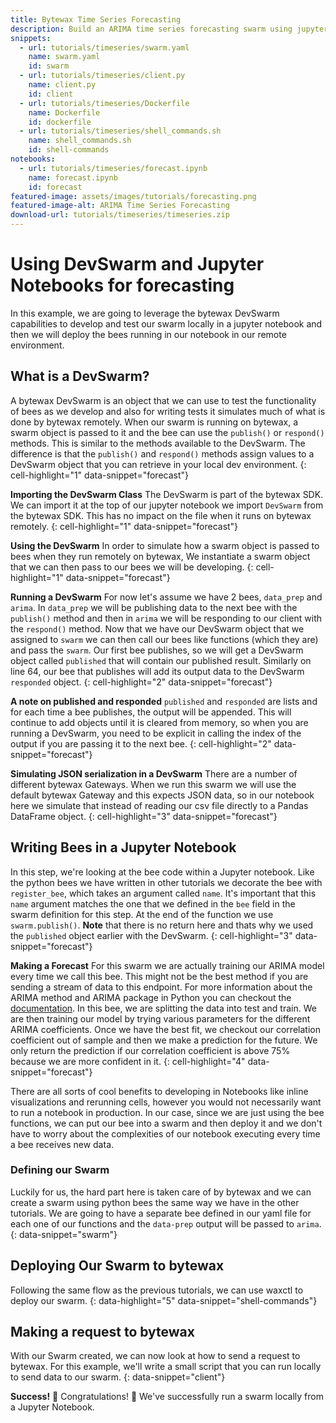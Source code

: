 ```yaml
---
title: Bytewax Time Series Forecasting
description: Build an ARIMA time series forecasting swarm using jupyter notebooks and test it with Bytewax DevSwarm.
snippets:
  - url: tutorials/timeseries/swarm.yaml
    name: swarm.yaml
    id: swarm
  - url: tutorials/timeseries/client.py
    name: client.py
    id: client
  - url: tutorials/timeseries/Dockerfile
    name: Dockerfile
    id: dockerfile
  - url: tutorials/timeseries/shell_commands.sh
    name: shell_commands.sh
    id: shell-commands
notebooks:
  - url: tutorials/timeseries/forecast.ipynb
    name: forecast.ipynb
    id: forecast
featured-image: assets/images/tutorials/forecasting.png
featured-image-alt: ARIMA Time Series Forecasting
download-url: tutorials/timeseries/timeseries.zip
---
```


# Using DevSwarm and Jupyter Notebooks for forecasting
In this example, we are going to leverage the bytewax DevSwarm capabilities to develop and test our swarm locally in a jupyter notebook and then we will deploy the bees running in our notebook in our remote environment.

## What is a DevSwarm?
A bytewax DevSwarm is an object that we can use to test the functionality of bees as we develop and also for writing tests it simulates much of what is done by bytewax remotely. When our swarm is running on bytewax, a swarm object is passed to it and the bee can use the `publish()` or `respond()` methods. This is similar to the methods available to the DevSwarm. The difference is that the `publish()` and `respond()` methods assign values to a DevSwarm object that you can retrieve in your local dev environment.
{: cell-highlight="1" data-snippet="forecast"}

**Importing the DevSwarm Class**
The DevSwarm is part of the bytewax SDK. We can import it at the top of our jupyter notebook we import `DevSwarm` from the bytewax SDK. This has no impact on the file when it runs on bytewax remotely.
{: cell-highlight="1" data-snippet="forecast"}

**Using the DevSwarm**
In order to simulate how a swarm object is passed to bees when they run remotely on bytewax, We instantiate a swarm object that we can then pass to our bees we will be developing.
{: cell-highlight="1" data-snippet="forecast"}

**Running a DevSwarm**
For now let's assume we have 2 bees, `data_prep` and `arima`. In `data_prep` we will be publishing data to the next bee with the `publish()` method and then in `arima` we will be responding to our client with the `respond()` method. Now that we have our DevSwarm object that we assigned to `swarm` we can then call our bees like functions (which they are) and pass the `swarm`. Our first bee publishes, so we will get a DevSwarm object called `published` that will contain our published result. Similarly on line 64, our bee that publishes will add its output data to the DevSwarm `responded` object.
{: cell-highlight="2" data-snippet="forecast"}

**A note on published and responded**
`published` and `responded` are lists and for each time a bee publishes, the output will be appended. This will continue to add objects until it is cleared from memory, so when you are running a DevSwarm, you need to be explicit in calling the index of the output if you are passing it to the next bee.
{: cell-highlight="2" data-snippet="forecast"}

**Simulating JSON serialization in a DevSwarm**
There are a number of different bytewax Gateways. When we run this swarm we will use the default bytewax Gateway and this expects JSON data, so in our notebook here we simulate that instead of reading our csv file directly to a Pandas DataFrame object.
{: cell-highlight="3" data-snippet="forecast"}

## Writing Bees in a Jupyter Notebook

In this step, we're looking at the bee code within a Jupyter notebook. Like the python bees we have written in other tutorials we decorate the bee with `register_bee`, which takes an argument called `name`. It's important that this `name` argument matches the one that we defined in the `bee` field in the swarm definition for this step. At the end of the function we use `swarm.publish()`. **Note** that there is no return here and thats why we used the `published` object earlier with the DevSwarm.
{: cell-highlight="3" data-snippet="forecast"}

**Making a Forecast**
For this swarm we are actually training our ARIMA model every time we call this bee. This might not be the best method if you are sending a stream of data to this endpoint. For more information about the ARIMA method and ARIMA package in Python you can checkout the [documentation](https://pypi.org/project/pmdarima/). In this bee, we are splitting the data into test and train. We are then training our model by trying various parameters for the different ARIMA coefficients. Once we have the best fit, we checkout our correlation coefficient out of sample and then we make a prediction for the future. We only return the prediction if our correlation coefficient is above 75% because we are more confident in it.
{: cell-highlight="4" data-snippet="forecast"}

There are all sorts of cool benefits to developing in Notebooks like inline visualizations and rerunning cells, however you would not necessarily want to run a notebook in production. In our case, since we are just using the bee functions, we can put our bee into a swarm and then deploy it and we don't have to worry about the complexities of our notebook executing every time a bee receives new data.

### Defining our Swarm

Luckily for us, the hard part here is taken care of by bytewax and we can create a swarm using python bees the same way we have in the other tutorials. We are going to have a separate bee defined in our yaml file for each one of our functions and the `data-prep` output will be passed to `arima`.
{: data-snippet="swarm"}

## Deploying Our Swarm to bytewax

Following the same flow as the previous tutorials, we can use waxctl to deploy our swarm.
{: data-highlight="5" data-snippet="shell-commands"}

## Making a request to bytewax

With our Swarm created, we can now look at how to send a request to bytewax. For this example, we'll write a small script that you can run locally to send data to our swarm.
{: data-snippet="client"}

**Success!**
🐝 Congratulations! 🐝 We've successfully run a swarm locally from a Jupyter Notebook.

